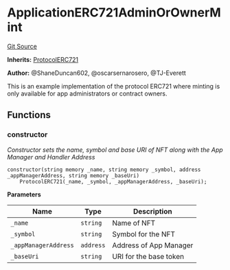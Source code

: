 # ApplicationERC721AdminOrOwnerMint
[Git Source](https://github.com/thrackle-io/tron/blob/bcd51b65303028319f618c7ac3ded4f0d5f7d964/src/example/ERC721/ApplicationERC721AdminOrOwnerMint.sol)

**Inherits:**
[ProtocolERC721](/src/client/token/ERC721/ProtocolERC721.sol/contract.ProtocolERC721.md)

**Author:**
@ShaneDuncan602, @oscarsernarosero, @TJ-Everett

This is an example implementation of the protocol ERC721 where minting is only available for app administrators or contract owners.


## Functions
### constructor

*Constructor sets the name, symbol and base URI of NFT along with the App Manager and Handler Address*


```solidity
constructor(string memory _name, string memory _symbol, address _appManagerAddress, string memory _baseUri)
    ProtocolERC721(_name, _symbol, _appManagerAddress, _baseUri);
```
**Parameters**

|Name|Type|Description|
|----|----|-----------|
|`_name`|`string`|Name of NFT|
|`_symbol`|`string`|Symbol for the NFT|
|`_appManagerAddress`|`address`|Address of App Manager|
|`_baseUri`|`string`|URI for the base token|


